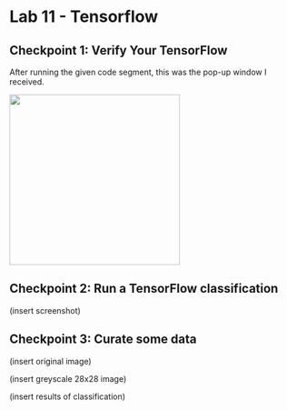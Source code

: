 # Lab 11 - Tensorflow

## Checkpoint 1: Verify Your TensorFlow

After running the given code segment, this was the pop-up window I received.

<img src="https://user-images.githubusercontent.com/25308429/162220149-10ea96ec-65e6-4d64-977a-02a7cda68ad1.png" width="300" height="300" />

## Checkpoint 2: Run a TensorFlow classification

(insert screenshot)

## Checkpoint 3: Curate some data

(insert original image)

(insert greyscale 28x28 image)

(insert results of classification)

